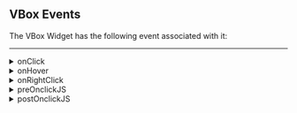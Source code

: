                                

VBox Events
-----------

The VBox Widget has the following event associated with it:

* * *


<details close markdown="block"><summary>onClick</summary>

* * *

An event callback is invoked by the platform when the user performs a click action on the widget.

> **_Note:_** If both **onClick** and a **single tab gesture** has been defined for a box then the behavior is undefined.

### Syntax

```

onClick
```

The onClick event callback accepts additional parameters when a VBox is placed in a segment row or section template.

```

onClick (  
    context)
```

The argument context has the following parameters.

### Parameters

* rowIndex

  Optional. Index of the row that contains the VBox. It is not available if the VBox is placed in a section header.

* sectionIndex

  Index of the section row that contains the VBox.

* widgetInfo

  Handle to the parent widget instance(segment) that contains the VBox.

### Read/Write

Read + Write

### Example

```

//The below function is callBack for onClick event
function boxOnClickEventTest(box){
    alert("OnClick event is invoked successfully");
}

//Defining the properties for a Box
var basicConfBox = {id:"boxOnClickTest", isVisible:true, orientation:constants.BOX_LAYOUT_VERTICAL, **onClick:boxOnClickEventTest**};

var layoutConfBox = {contentAlignment:constants.CONTENT_ALIGN_TOP_CENTER, containerWeight:100};

//Creating the Box.
var boxOnClickTest = new voltmx.ui.Box(basicConfBox, layoutConfBox, {});
```

### Platform Availability

Available on all platforms except on all Mobile Web platforms.

* * *

</details>
<details close markdown="block"><summary>onHover</summary>

* * *

An event callback is invoked by the platform based on the below actions:

* When the mouse enters into the widget region.
* When the mouse moves with in the widget region.
* When the mouse leaves from the widget region.

> **_Note:_** When the event callback is invoked, corresponding widget state is not updated as selected/unselected.

Important Considerations

Below are the points to be considered while using onHover event.

*   To remove onHover event on a widget, set it to null.
```
widget.onHover = null;
```
*   Data / computing intense operations should not be performed in onHover callback.
*   Avoid network calls in onHover event as it affects the performance.
*   Use this event to update the skin.
*   When an onHover event is defined to both parent and child widgets, the onHover event executes as follows:  
      
    *   When mouse moves into parent widget, then MOUSE\_ENTER event gets fired on the parent widget.
    *   When mouse moves inside the parent widget, then MOUSE\_MOVE event is fired continuously till mouse moves inside the parent widget.
    *   When mouse moves into the child widget area, then MOUSE\_ENTER event gets fired on the child widget.
    *   When mouse moves inside the child widget area, then MOUSE\_MOVE event is fired on child widget and also on the parent widget.
    *   When mouse moves out of the child widget area, then MOUSE\_LEAVE event gets fired on child widget and MOUSE\_MOVE event gets fired on the parent widget.
    *   When mouse moves out of the parent widget, then MOUSE\_LEAVE event gets fired on the parent widget.

### Syntax

```

onHover ()
```

### Parameters

* widget

  Optional. Handle to the widget instance that raised the event.

* context

  Optional. Specifies the JSObject with the following key values.

> _eventType_
>
> Following are the options available:
>
> * constants.ONHOVER\_MOUSE\_ENTER - When the mouse enters into the widget region.
>
> * constants.ONHOVER\_MOUSE\_MOVE - When the mouse move within the widget region.
>
> * constants.ONHOVER\_MOUSE\_LEAVE - When the mouse leaves from the widget region.
>
> _sectionIndex_
>
> Optional. Specifies the index of the section where the current focused row belongs. It is applicable only if parent is segmentedUI.
>
> _rowIndex_
>
> Optional. Specifies the index of the current focused row relative to its section. It is applicable only if parent is SegmentedUI or DataGrid.
>
> _columnIndex_
>
> Optional. Specifies the index of the cell in DataGrid where the mouse exists. It is applicable only if parent is DataGrid.
>
> _selectionState_
>
> Optional. Specifies the selection state when the widget is placed inside a segmentedUI and its selectionBehavior property is set as SEGUI\_MULTI\_BEHAVIOR or SEGUI\_SINGLE\_SELECT\_BEHAVIOR to indicate the current focused rows checked or unchecked state.
>
> _index_
>
> Optional. Specifies the index of the current focused image in ImageGallery or HorizontalImageStrip widgets. It is applicable only for ImageGallery or HorizontalImageStrip widgets.
>
> _key_
>
> Optional. Specifies the key of the element in a CheckBoxGroup or RadioButton widgets.
>
> _pageX_
>
> Specifies the horizontal coordinate of the onHover event relative to the whole document.
>
> _pageY_
>
> Specifies the vertical coordinate of the onHover event relative to the whole document.
>
> _screenX_
>
> Specifies the horizontal coordinate of the onHover event relative to the screen width.
>
> _screenY_
>
> Specifies the vertical coordinate of the onHover event relative to the screen height.

### Example

```

//Sample code to use onHover event  
function onHoverEventCallback(widget,context)  
{  
    voltmx.print("button hover event executed" + context.eventType);  
if (context.eventType == constants.ONHOVER_MOUSE_ENTER)
     {  
       widget.skin = "yellow";  
     }  
else if (context.eventType == constants.ONHOVER_MOUSE_MOVE)
     {  
       widget.skin = "yellow";  
     }  
else if (context.eventType == constants.ONHOVER_MOUSE_LEAVE)  
     {
       widget.skin = "blue";  
     }  
}  
  
function addHoverEvent()  
{  
	 voltmx.print("registering hover events");  
     form1.button1.onHover = onHoverEventCallback;   
}       
  
function removeHoverEvent()  
{  
	 voltmx.print("removing hover events");  
     form1.button1.onHover = null;   
}       

```

### Platform Availability

Available on Desktop Web platform only

* * *

</details>
<details close markdown="block"><summary>onRightClick</summary>

* * *

An event callback is invoked by the platform when the user performs a right click action on the widget.

> **_Note:_** This event is enabled only when you select a template for contextMenu property.

### Syntax

```

onRightClick
```

### Read/Write

Read + Write

### Example

```

//The below function is callBack for onRightClick event
function boxOnRightClickEventTest(box){
	alert("OnRightClick event is invoked successfully");
}

//Defining the properties for a Box
var basicConfBox = {id:"boxOnRightClickTest", isVisible:true, orientation:constants.BOX_LAYOUT_VERTICAL, **onRightClick:boxOnRightClickEventTest**};

var layoutConfBox = {contentAlignment:constants.CONTENT_ALIGN_TOP_CENTER, containerWeight:100};

//Creating the Box.
var boxOnClickTest = new voltmx.ui.Box(basicConfBox, layoutConfBox, {});
```

### Platform Availability

Available on Desktop Web platform only

* * *

</details>
<details close markdown="block"><summary>preOnclickJS</summary>

* * *

This event allows the developer to execute custom JavaScript function before the _onClick_ callback of the box is invoked. This is applicable only for Mobile Web channel. The function must exist in a JavaScript file under project>module>js folder.

### Syntax

```

preOnclickJS
```

### Read/Write

Read + Write

### Remarks

In for the events preOnclickJS and postOnclickJS you will not be able to access application model or APIs, as these functions are executed in browser whereas the remaining JS modules are executed in server. For these events you can access browser objects ( window, document etc..) to change UI or perform some validation before server event. If the event preOnclickJS returns true, only then the request is sent to server for subsequent action.  

You have to specify the modules to be loaded in browser using import JS tab, only then these files get included in.html script tag otherwise you will not be able to access the objects defined in those modules.

### Example

```

//The below function is callBack for preOnClickJS event
function preOnClickJSCallBack(box){
    alert("PreOnclickJs called successfully");
}

//The below two functions will test the preOnclickJS event.
var basicConf = {id:"lblPreEventSkinTC", text:"Click here to test PreOnClick JS so that JS function will get called", isVisible:true};

var layoutConf = {contentAlignment :constants.CONTENT_ALIGN_CENTER, containerWeight:100, widgetAlignment:constants.WIDGET_ALIGN_CENTER, vExpand:true};

//Creating the Label
var lblPreEventSkinTC = new voltmx.ui.Label(basicConf, layoutConf, {});

//Defining the properties for a Box.
var basicConfBox = {id:"boxPreEventSkinTC", isVisible:true, orientation:constants.BOX_LAYOUT_VERTICAL};

var layoutConfBox = {contentAlignment:constants.CONTENT_ALIGN_TOP_CENTER, containerWeight:100};

//Creating the box.
var boxPreEventSkinTC = new voltmx.ui.Box(basicConfBox, layoutConfBox, **{preOnclickJS:preOnClickJSCallBack}**);

//Adding label to box.  
boxPreEventSkinTC.add(lblPreEventSkinTC);
```

### Platform Availability

Available on Server side Mobile Web (BJS and Advanced) platform only

* * *

</details>
<details close markdown="block"><summary>postOnclickJS</summary>

* * *

This event allows the developer to execute custom JavaScript function after the _onClick_ callback of the widget is invoked. This is applicable only for Mobile Web channel. The function must exist in a JavaScript file under project>module>js folder.

### Syntax

```

postOnclickJS
```

### Read/Write

Read + Write

### Example

```

//The below function is callBack for postOnclickJS event
function PostOnclickJSCallBack(box){
    alert("PreOnclickJs called successfully");
}

//The below two functions will test the postOnclickJS event.
var basicConf = {id:"lblPostEventSkinTC", text:"Click here to test postOnclick JS so that JS function will get called", isVisible:true};

var layoutConf = {contentAlignment :constants.CONTENT_ALIGN_CENTER, containerWeight:100, widgetAlignment:constants.WIDGET_ALIGN_CENTER};

//Creating the Label.
var lblPostEventSkinTC = new voltmx.ui.Label(basicConf, layoutConf, {});

//Defining the properties for a Box.
var basicConfBox = {id:"boxPostEventSkinTC", isVisible:true, orientation:constants.BOX_LAYOUT_VERTICAL};

var layoutConfBox = {contentAlignment:constants.CONTENT_ALIGN_TOP_CENTER, containerWeight:100};

//Creating the Box.
var boxPostEventSkinTC = new voltmx.ui.Box(basicConfBox, layoutConfBox, **{postOnclickJS:PostOnclickJSCallBack}**);

//Adding label to box.  
boxPostEventSkinTC.add(lblPostEventSkinTC);
```

### Platform Availability

Available on Server side Mobile Web (Advanced) platform only

* * *

</details>